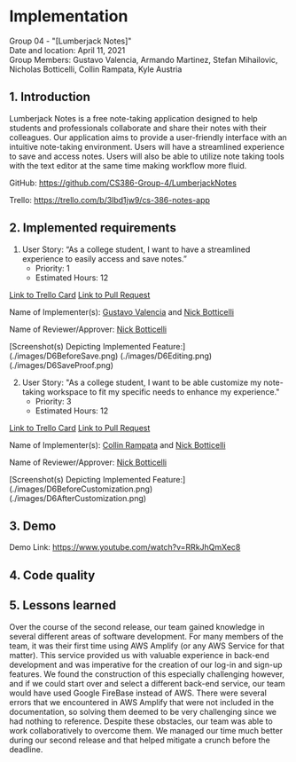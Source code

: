 # Implementation
Group 04 - "[Lumberjack Notes]"  
Date and location: April 11, 2021  
Group Members: Gustavo Valencia, Armando Martinez, Stefan Mihailovic, Nicholas Botticelli, Collin Rampata, Kyle Austria

## 1. Introduction

Lumberjack Notes is a free note-taking application designed to help students and professionals collaborate and share
their notes with their colleagues. Our application aims to provide a user-friendly interface with an intuitive
note-taking environment. Users will have a streamlined experience to save and access notes. Users will also be able to
utilize note taking tools with the text editor at the same time making workflow more fluid.

GitHub: https://github.com/CS386-Group-4/LumberjackNotes

Trello: https://trello.com/b/3lbd1jw9/cs-386-notes-app

## 2. Implemented requirements

1. User Story: “As a college student, I want to have a streamlined experience to easily access and save notes.”  
    - Priority: 1  
    - Estimated Hours: 12

[Link to Trello Card](https://trello.com/c/PP8MOc3s)
[Link to Pull Request](https://github.com/CS386-Group-4/LumberjackNotes/pull/163)

Name of Implementer(s): [Gustavo Valencia](https://github.com/GustavoMiguelValencia) and [Nick Botticelli](https://github.com/nick-botticelli)

Name of Reviewer/Approver: [Nick Botticelli](https://github.com/nick-botticelli)

[Screenshot(s) Depicting Implemented Feature:]
(./images/D6BeforeSave.png)
(./images/D6Editing.png)
(./images/D6SaveProof.png)

2. User Story: "As a college student, I want to be able customize my note-taking workspace to fit my specific needs to
enhance my experience."  
    - Priority: 3  
    - Estimated Hours: 12

[Link to Trello Card](https://trello.com/c/mXxqQ24y)
[Link to Pull Request](https://github.com/CS386-Group-4/LumberjackNotes/pull/153)

Name of Implementer(s): [Collin Rampata](https://github.com/Crampata) and [Nick Botticelli](https://github.com/nick-botticelli)

Name of Reviewer/Approver: [Nick Botticelli](https://github.com/nick-botticelli)

[Screenshot(s) Depicting Implemented Feature:]
(./images/D6BeforeCustomization.png)
(./images/D6AfterCustomization.png)

## 3. Demo

Demo Link: https://www.youtube.com/watch?v=RRkJhQmXec8

## 4. Code quality



## 5. Lessons learned

Over the course of the second release, our team gained knowledge in several different areas of software development.
For many members of the team, it was their first time using AWS Amplify (or any AWS Service for that matter). This
service provided us with valuable experience in back-end development and was imperative for the creation of our log-in
and sign-up features. We found the construction of this especially challenging however, and if we could start over and
select a different back-end service, our team would have used Google FireBase instead of AWS. There were several errors
that we encountered in AWS Amplify that were not included in the documentation, so solving them deemed to be very
challenging since we had nothing to reference. Despite these obstacles, our team was able to work collaboratively to
overcome them. We managed our time much better during our second release and that helped mitigate a crunch before the
deadline.
